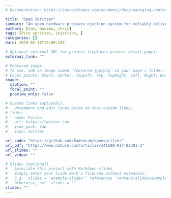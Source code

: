 ```yaml
---
# Documentation: https://sourcethemes.com/academic/docs/managing-content/

title: "Open Spritzer"
summary: "An open hardware pressure ejection system for reliably delivering picolitre volumes."
authors: [tom, maxime, chris]
tags: [Pico spritzer, injection, ]
categories: []
date: 2020-02-18T15:00:33Z

# Optional external URL for project (replaces project detail page).
external_link: ""

# Featured image
# To use, add an image named `featured.jpg/png` to your page's folder.
# Focal points: Smart, Center, TopLeft, Top, TopRight, Left, Right, BottomLeft, Bottom, BottomRight.
image:
  caption: ""
  focal_point: ""
  preview_only: false

# Custom links (optional).
#   Uncomment and edit lines below to show custom links.
# links:
# - name: Follow
#   url: https://twitter.com
#   icon_pack: fab
#   icon: twitter

url_code: "https://github.com/BadenLab/openspritzer"
url_pdf: "https://www.nature.com/articles/s41598-017-02301-2"
url_slides: ""
url_video: ""

# Slides (optional).
#   Associate this project with Markdown slides.
#   Simply enter your slide deck's filename without extension.
#   E.g. `slides = "example-slides"` references `content/slides/example-slides.md`.
#   Otherwise, set `slides = ""`.
slides: ""
---
```

